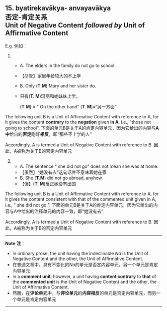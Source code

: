 ## 15. byatirekavākya- anvayavākya<br>**否定**-**肯定**关系<br>**Unit of Negative Content** *followed by* **Unit of Affirmative Content**
E.g. 例如：

1. 
   - A. The elders in the family do not go to school.
   - 【尽管】家里年龄较大的不上学
   - B. Only (**T.M**) Mary and her sister do.
   - 只有(**T. M**)玛丽和她妹妹上学。

       (**T.M**) = " On the other hand"
       (**T. M**)=“另一方面”

The following unit B is a Unit of Affirmative Content with reference to A, for it gives the content **contrary** to the **negation** given **in A**, i.e., "those not going to school".
下面的单元B是关于A的肯定内容单元，因为它给出的内容与**A中**给出的**否定**刚好**相反**，即“那些不上学的人”

Accordingly, A is termed a Unit of Negative Content with reference to B.
因此，A被称为关于B的否定内容单元

2. 
   - A. The sentence " she did not go" does not mean she was at home.
   - 【虽然】“她没有去”这句话并不意味着她在家
   - B. She (**T.M**) did not go abroad, anyhow.
   - 【但】(**T. M**)反正她没有出国

The following unit B is a Unit of Affirmative Content with reference to A, for it gives the content consistent with that of the commented unit given in A, i.e., " she did not go ".
下面的单元B是关于A的肯定内容单元，因为它给出的内容与A中给出的注释单元的内容一致，即“她没有去”

Accordingly, A is termed a Unit of Negative Content with reference to B.
因此，A被称为关于B的否定内容单元

------------------------
**Note**  **注**：
- In ordinary prose, the unit having the indeclinable *Na* is the Unit of Negative Content and the other, the Unit of Affirmative Content.
- 在普通文章中，具有不变化的*Na*的单元是否定内容单元，另一个单元是肯定内容单元
- In a **comment unit**, however, a unit having **content contrary** to **that** of the **commented unit** is the Unit of Negative Content and the other, the Unit of Affirmative Content.
- 然而，在**评论单元**中，与**评论单元**的**内容相反**的单元是否定内容单元，而另一个单元是肯定内容单元
------------------------
